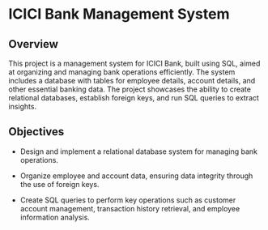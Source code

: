 # ICICI Bank Management System

## Overview

This project is a management system for ICICI Bank, built using SQL, aimed at organizing and managing bank operations efficiently. The system includes a database with tables for employee details, account details, and other essential banking data. The project showcases the ability to create relational databases, establish foreign keys, and run SQL queries to extract insights.

## Objectives

- Design and implement a relational database system for managing bank operations.

- Organize employee and account data, ensuring data integrity through the use of foreign keys.

- Create SQL queries to perform key operations such as customer account management, transaction history retrieval, and employee information analysis.


